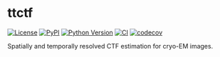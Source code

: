 # ttctf

[![License](https://img.shields.io/pypi/l/ttctf.svg?color=green)](https://github.com/alisterburt/ttctf/raw/main/LICENSE)
[![PyPI](https://img.shields.io/pypi/v/ttctf.svg?color=green)](https://pypi.org/project/ttctf)
[![Python Version](https://img.shields.io/pypi/pyversions/ttctf.svg?color=green)](https://python.org)
[![CI](https://github.com/alisterburt/ttctf/actions/workflows/ci.yml/badge.svg)](https://github.com/alisterburt/ttctf/actions/workflows/ci.yml)
[![codecov](https://codecov.io/gh/alisterburt/ttctf/branch/main/graph/badge.svg)](https://codecov.io/gh/alisterburt/ttctf)

Spatially and temporally resolved CTF estimation for cryo-EM images.
